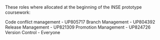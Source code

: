 These roles where allocated at the beginning of the INSE prototype coursework:

Code conflict management - UP805717
Branch Management - UP804392
Release Management - UP821309
Promotion Management - UP824726
Version Control - Everyone
